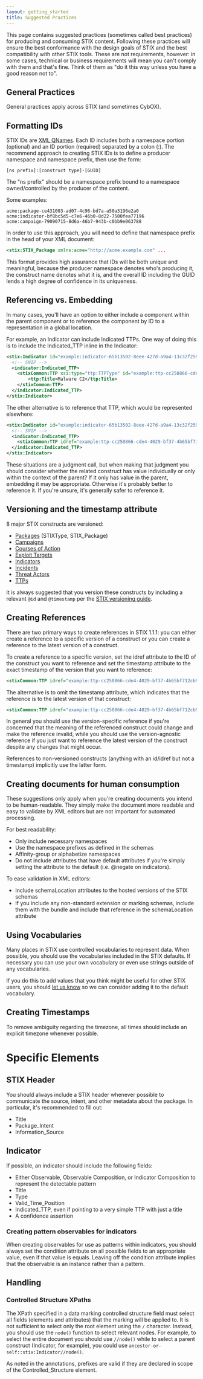 ```yaml
---
layout: getting_started
title: Suggested Practices
---
```


This page contains suggested practices (sometimes called best practices) for producing and consuming STIX content. Following these practices will ensure the best conformance with the design goals of STIX and the best compatibility with other STIX tools. These are not requirements, however: in some cases, technical or business requirements will mean you can't comply with them and that's fine. Think of them as "do it this way unless you have a good reason not to".

## General Practices

General practices apply across STIX (and sometimes CybOX).

## Formatting IDs

STIX IDs are [XML QNames](http://en.wikipedia.org/wiki/QName). Each ID includes both a namespace portion (optional) and an ID portion (required) separated by a colon (:). The recommend approach to creating STIX IDs is to define a producer namespace and namespace prefix, then use the form:

`[ns prefix]:[construct type]-[GUID]`

The "ns prefix" should be a namespace prefix bound to a namespace owned/controlled by the producer of the content.

Some examples:

    acme:package-ce431003-ad07-4c96-bd7a-a50a3196e2a0
    acme:indicator-bf8bc5d5-c7e6-46b0-8d22-7500fea77196
    acme:campaign-79090715-8d6a-46b7-943b-c0bb9e063788

In order to use this approach, you will need to define that namespace prefix in the head of your XML document:

```xml
<stix:STIX_Package xmlns:acme="http://acme.example.com" ...
```

This format provides high assurance that IDs will be both unique and meaningful, because the producer namespace denotes who's producing it, the construct name denotes what it is, and the overall ID including the GUID lends a high degree of confidence in its uniqueness.

## Referencing vs. Embedding

In many cases, you'll have an option to either include a component within the parent component or to reference the component by ID to a representation in a global location.

For example, an Indicator can include Indicated TTPs. One way of doing this is to include the Indicated_TTP inline in the Indicator:

```xml
<stix:Indicator id="example:indicator-65b13502-8eee-427d-a9a4-13c32f259410" timestamp="2014-02-20T09:00:00.000000" xsi:type="indicator:IndicatorType">
  <!-- SNIP -->
  <indicator:Indicated_TTP>
    <stixCommon:TTP xsi:type="ttp:TTPType" id="example:ttp-cc250866-cde4-4029-bf37-4b65bf712cb9">
        <ttp:Title>Malware C2</ttp:Title>
    </stixCommon:TTP>
  </indicator:Indicated_TTP>
</stix:Indicator>
```

The other alternative is to reference that TTP, which would be represented elsewhere:

```xml
<stix:Indicator id="example:indicator-65b13502-8eee-427d-a9a4-13c32f259410" timestamp="2014-02-20T09:00:00.000000" xsi:type="indicator:IndicatorType">
  <!-- SNIP -->
  <indicator:Indicated_TTP>
    <stixCommon:TTP idref="example:ttp-cc250866-cde4-4029-bf37-4b65bf712cb9" />
  </indicator:Indicated_TTP>
</stix:Indicator>
```

These situations are a judgment call, but when making that judgment you should consider whether the related construct has value individually or only within the context of the parent? If it only has value in the parent, embedding it may be appropriate. Otherwise it's probably better to reference it. If you're unsure, it's generally safer to reference it.

## Versioning and the timestamp attribute

8 major STIX constructs are versioned:

* [Packages](/documentation/stix/STIXType) (STIXType, STIX_Package)
* [Campaigns](/documentation/campaign/CampaignType)
* [Courses of Action](/documentation/coa/CourseOfActionType)
* [Exploit Targets](/documentation/et/ExploitTargetType)
* [Indicators](/documentation/indicator/IndicatorType)
* [Incidents](/documentation/incident/IncidentType)
* [Threat Actors](/documentation/ta/ThreatActorType)
* [TTPs](/documentation/ttp/TTPType)

It is always suggested that you version these constructs by including a relevant `@id` and `@timestamp` per the [STIX versioning guide](/idioms/features/versioning).

## Creating References

There are two primary ways to create references in STIX 1.1.1: you can either create a reference to a specific version of a construct or you can create a reference to the latest version of a construct.

To create a reference to a specific version, set the idref attribute to the ID of the construct you want to reference and set the timestamp attribute to the exact timestamp of the version that you want to reference:

```xml
<stixCommon:TTP idref="example:ttp-cc250866-cde4-4029-bf37-4b65bf712cb9" timestamp="2014-02-20T09:00:00.000000" />
```

The alternative is to omit the timestamp attribute, which indicates that the reference is to the latest version of that construct:

```xml
<stixCommon:TTP idref="example:ttp-cc250866-cde4-4029-bf37-4b65bf712cb9" />
```

In general you should use the version-specific reference if you're concerned that the meaning of the referenced construct could change and make the reference invalid, while you should use the version-agnostic reference if you just want to reference the latest version of the construct despite any changes that might occur.

References to non-versioned constructs (anything with an id/idref but not a timestamp) implicitly use the latter form.

## Creating documents for human consumption

These suggestions only apply when you're creating documents you intend to be human-readable. They simply make the document more readable and easy to validate by XML editors but are not important for automated processing.

For best readability:

* Only include necessary namespaces
* Use the namespace prefixes as defined in the schemas
* Affinity-group or alphabetize namespaces
* Do not include attributes that have default attributes if you're simply setting the attribute to the default (i.e. @negate on indicators).

To ease validation in XML editors:

* Include schemaLocation attributes to the hosted versions of the STIX schemas
* If you include any non-standard extension or marking schemas, include them with the bundle and include that reference in the schemaLocation attribute

## Using Vocabularies

Many places in STIX use controlled vocabularies to represent data. When possible, you should use the vocabularies included in the STIX defaults. If necessary you can use your own vocabulary or even use strings outside of any vocabularies.

If you do this to add values that you think might be useful for other STIX users, you should [let us know](https://github.com/STIXProject/schemas/wiki#feedback) so we can consider adding it to the default vocabulary.

## Creating Timestamps

To remove ambiguity regarding the timezone, all times should include an explicit timezone whenever possible.

# Specific Elements

## STIX Header
You should always include a STIX header whenever possible to communicate the source, intent, and other metadata about the package. In particular, it's recommended to fill out:
* Title
* Package_Intent
* Information_Source

## Indicator
If possible, an indicator should include the following fields:

* Either Observable, Observable Composition, or Indicator Composition to represent the detectable pattern
* Title
* Type
* Valid_Time_Position
* Indicated_TTP, even if pointing to a very simple TTP with just a title
* A confidence assertion

### Creating pattern observables for indicators
When creating observables for use as patterns within indicators, you should always set the condition attribute on all possible fields to an appropriate value, even if that value is equals. Leaving off the condition attribute implies that the observable is an instance rather than a pattern.

## Handling

### Controlled Structure XPaths

The XPath specified in a data marking controlled structure field must select all fields (elements and attributes) that the marking will be applied to. It is not sufficient to select only the root element using the `/` character. Instead, you should use the `node()` function to select relevant nodes. For example, to select the entire document you should use `//node()` while to select a parent construct (Indicator, for example), you could use `ancestor-or-self::stix:Indicator//node()`.

As noted in the annotations, prefixes are valid if they are declared in scope of the Controlled_Structure element.